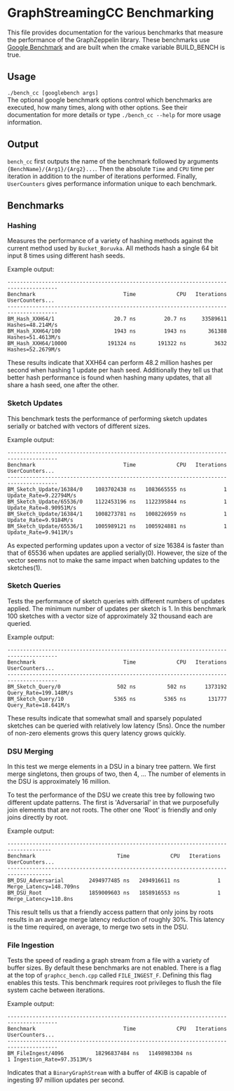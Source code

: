 # GraphStreamingCC Benchmarking
This file provides documentation for the various benchmarks that measure the performance of the GraphZeppelin library. 
These benchmarks use [Google Benchmark](https://github.com/google/benchmark) and are built when the cmake variable BUILD_BENCH is true.

## Usage
`./bench_cc [googlebench args]`  
The optional google benchmark options control which benchmarks are executed, how many times, along with other options.
See their documentation for more details or type `./bench_cc --help` for more usage information.

## Output
`bench_cc` first outputs the name of the benchmark followed by arguments `{BenchName}/{Arg1}/{Arg2}...`.
Then the absolute `Time` and `CPU` time per iteration in addition to the number of iterations performed.
Finally, `UserCounters` gives performance information unique to each benchmark.

## Benchmarks
### Hashing
Measures the performance of a variety of hashing methods against the current method used by `Bucket_Boruvka`. 
All methods hash a single 64 bit input 8 times using different hash seeds.

Example output:
```
--------------------------------------------------------------------------------------
Benchmark                            Time             CPU   Iterations UserCounters...
--------------------------------------------------------------------------------------
BM_Hash_XXH64/1                   20.7 ns         20.7 ns     33589611 Hashes=48.214M/s
BM_Hash_XXH64/100                 1943 ns         1943 ns       361388 Hashes=51.4613M/s
BM_Hash_XXH64/10000             191324 ns       191322 ns         3632 Hashes=52.2679M/s
```
These results indicate that XXH64 can perform 48.2 million hashes per second when hashing 1 update per hash seed.
Additionally they tell us that better hash performance is found when hashing many updates, that all share a hash seed, one after the other.

### Sketch Updates
This benchmark tests the performance of performing sketch updates serially or batched with vectors of different sizes.

Example output:
```
--------------------------------------------------------------------------------------
Benchmark                            Time             CPU   Iterations UserCounters...
--------------------------------------------------------------------------------------
BM_Sketch_Update/16384/0    1083702438 ns   1083665555 ns            1 Update_Rate=9.22794M/s
BM_Sketch_Update/65536/0    1122453196 ns   1122395844 ns            1 Update_Rate=8.90951M/s
BM_Sketch_Update/16384/1    1008273781 ns   1008226959 ns            1 Update_Rate=9.9184M/s
BM_Sketch_Update/65536/1    1005989121 ns   1005924881 ns            1 Update_Rate=9.9411M/s
```
As expected performing updates upon a vector of size 16384 is faster than that of 65536 when updates are applied serially(0).
However, the size of the vector seems not to make the same impact when batching updates to the sketches(1).

### Sketch Queries
Tests the performance of sketch queries with different numbers of updates applied. 
The minimum number of updates per sketch is 1.
In this benchmark 100 sketches with a vector size of approximately 32 thousand each are queried.

Example output:
```
--------------------------------------------------------------------------------------
Benchmark                            Time             CPU   Iterations UserCounters...
--------------------------------------------------------------------------------------
BM_Sketch_Query/0                  502 ns          502 ns      1373192 Query_Rate=199.148M/s
BM_Sketch_Query/10                5365 ns         5365 ns       131777 Query_Rate=18.641M/s
```
These results indicate that somewhat small and sparsely populated sketches can be queried with relatively low latency (5ns).
Once the number of non-zero elements grows this query latency grows quickly.

### DSU Merging
In this test we merge elements in a DSU in a binary tree pattern. 
We first merge singletons, then groups of two, then 4, ...
The number of elements in the DSU is approximately 16 million.

To test the performance of the DSU we create this tree by following two different update patterns. 
The first is 'Adversarial' in that we purposefully join elements that are not roots.
The other one 'Root' is friendly and only joins directly by root.

Example output:
```
------------------------------------------------------------------------------------
Benchmark                          Time             CPU   Iterations UserCounters...
------------------------------------------------------------------------------------
BM_DSU_Adversarial        2494977485 ns   2494916611 ns            1 Merge_Latency=148.709ns
BM_DSU_Root               1859009603 ns   1858916553 ns            1 Merge_Latency=110.8ns
```
This result tells us that a friendly access pattern that only joins by roots results in an average merge latency reduction of roughly 30%.
This latency is the time required, on average, to merge two sets in the DSU.

### File Ingestion
Tests the speed of reading a graph stream from a file with a variety of buffer sizes.
By default these benchmarks are not enabled. 
There is a flag at the top of `graphcc_bench.cpp` called `FILE_INGEST_F`. 
Defining this flag enables this tests.
This benchmark requires root privileges to flush the file system cache between iterations.

Example output:
```
--------------------------------------------------------------------------------------
Benchmark                            Time             CPU   Iterations UserCounters...
--------------------------------------------------------------------------------------
BM_FileIngest/4096          18296837484 ns   11498983304 ns            1 Ingestion_Rate=97.3513M/s
```
Indicates that a `BinaryGraphStream` with a buffer of 4KiB is capable of ingesting 97 million updates per second.
